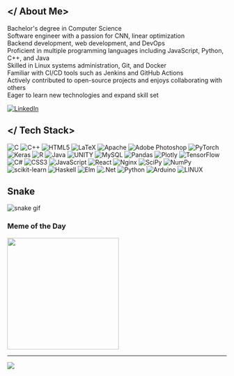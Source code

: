 ## </ About Me>
Bachelor's degree in Computer Science<br>Software engineer with a passion for CNN, linear optimization <br>Backend development, web development, and DevOps<br>Proficient in multiple programming languages including JavaScript, Python, C++, and Java<br>Skilled in Linux systems administration, Git, and Docker<br>Familiar with CI/CD tools such as Jenkins and GitHub Actions<br>Actively contributed to open-source projects and enjoys collaborating with others<br>Eager to learn new technologies and expand skill set

[![LinkedIn](https://img.shields.io/badge/LinkedIn-%230077B5.svg?logo=linkedin&logoColor=white)](https://linkedin.com/in/moeinroghani/) 


## </ Tech Stack>
![C](https://img.shields.io/badge/c-%23000000.svg?style=flat-square&logo=c&logoColor=white)
![C++](https://img.shields.io/badge/c++-%23000000.svg?style=flat-square&logo=c%2B%2B&logoColor=white)
![HTML5](https://img.shields.io/badge/html5-%23000000.svg?style=flat-square&logo=html5&logoColor=white)
![LaTeX](https://img.shields.io/badge/latex-%23000000.svg?style=flat-square&logo=latex&logoColor=white)
![Apache](https://img.shields.io/badge/apache-%23000000.svg?style=flat-square&logo=apache&logoColor=white)
![Adobe Photoshop](https://img.shields.io/badge/adobephotoshop-%23000000.svg?style=flat-square&logo=adobephotoshop&logoColor=white)
![PyTorch](https://img.shields.io/badge/PyTorch-%23000000.svg?style=flat-square&logo=PyTorch&logoColor=white)
![Keras](https://img.shields.io/badge/Keras-%23000000.svg?style=flat-square&logo=Keras&logoColor=white)
![R](https://img.shields.io/badge/r-%23992063.svg?style=flat-square&logo=r&logoColor=white)
![Java](https://img.shields.io/badge/java-%23992063.svg?style=flat-square&logo=java&logoColor=white)
![UNITY](https://img.shields.io/badge/Unity-%23992063.svg?style=flat-square&logo=unity&logoColor=white)
![MySQL](https://img.shields.io/badge/mysql-%23992063.svg?style=flat-square&logo=mysql&logoColor=white)
![Pandas](https://img.shields.io/badge/pandas-%23992063.svg?style=flat-square&logo=pandas&logoColor=white)
![Plotly](https://img.shields.io/badge/Plotly-%23992063.svg?style=flat-square&logo=plotly&logoColor=white)
![TensorFlow](https://img.shields.io/badge/TensorFlow-%23992063.svg?style=flat-square&logo=TensorFlow&logoColor=white)
![C#](https://img.shields.io/badge/c%23-%233c2c4e.svg?style=flat-square&logo=c-sharp&logoColor=white)
![CSS3](https://img.shields.io/badge/css3-%233c2c4e.svg?style=flat-square&logo=css3&logoColor=white)
![JavaScript](https://img.shields.io/badge/javascript-%233c2c4e.svg?style=flat-square&logo=javascript&logoColor=white)
![React](https://img.shields.io/badge/react-%233c2c4e.svg?style=flat-square&logo=react&logoColor=white)
![Nginx](https://img.shields.io/badge/nginx-%233c2c4e.svg?style=flat-square&logo=nginx&logoColor=white)
![SciPy](https://img.shields.io/badge/SciPy-%233c2c4e.svg?style=flat-square&logo=scipy&logoColor=white)
![NumPy](https://img.shields.io/badge/numpy-%233c2c4e.svg?style=flat-square&logo=numpy&logoColor=white)
![scikit-learn](https://img.shields.io/badge/scikit--learn-%233c2c4e.svg?style=flat-square&logo=scikit-learn&logoColor=white)
![Haskell](https://img.shields.io/badge/Haskell-5e5e5e?style=flat-square&logo=haskell&logoColor=white)
![Elm](https://img.shields.io/badge/Elm-5e5e5e?style=flat-square&logo=elm&logoColor=white)
![.Net](https://img.shields.io/badge/.NET-5C5C5C?style=flat-square&logo=.net&logoColor=white)
![Python](https://img.shields.io/badge/python-4b4b4b?style=flat-square&logo=python&logoColor=white)
![Arduino](https://img.shields.io/badge/-Arduino-4b4b4b?style=flat-square&logo=Arduino&logoColor=white)
![LINUX](https://img.shields.io/badge/Linux-FCC624?style=flat-square&logo=linux&logoColor=black)

## Snake
![snake gif](https://github.com/YOUR_USERNAME/YOUR_USERNAME/blob/output/github-contribution-grid-snake.gif)

### Meme of the Day
<img src="https://rm.up.railway.app/" width="256px"/>

---
[![](https://visitcount.itsvg.in/api?id=MoeinRoghani&icon=1&color=0)](https://visitcount.itsvg.in)

<!--# this is for size, big to small, #, ##, ###,-->
